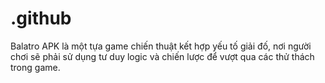 # .github
Balatro APK là một tựa game chiến thuật kết hợp yếu tố giải đố, nơi người chơi sẽ phải sử dụng tư duy logic và chiến lược để vượt qua các thử thách trong game. 
